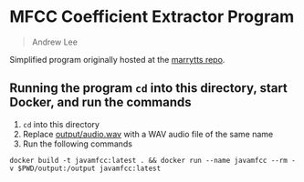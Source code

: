 # MFCC Coefficient Extractor Program
> Andrew Lee

Simplified program originally hosted at the [marrytts repo](https://github.com/marytts/marytts/blob/4aada82d17abf01a7ea0d8bce755866ebaa6e235/marytts-runtime/src/main/java/marytts/htsengine/HTSEngineTest.java).

## Running the program `cd` into this directory, start Docker, and run the commands

1. `cd` into this directory
2. Replace [output/audio.wav](output/audio.wav) with a WAV audio file of the same name
3. Run the following commands
```
docker build -t javamfcc:latest . && docker run --name javamfcc --rm -v $PWD/output:/output javamfcc:latest
```
